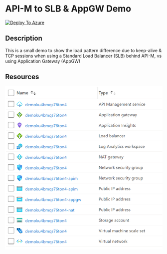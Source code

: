 # API-M to SLB & AppGW Demo

[![Deploy To Azure](https://aka.ms/deploytoazurebutton)](https://portal.azure.com/#create/Microsoft.Template/uri/https%3A%2F%2Fraw.githubusercontent.com%2FScottHolden%2FAzureGym%2Fmain%2FApimSLBDemo%2Fdeploy.json)

## Description

This is a small demo to show the load pattern difference due to keep-alive & TCP sessions when using a Standard Load Balancer (SLB) behind API-M, vs using Application Gateway (AppGW)

## Resources

![Resource List](media/resources.png)